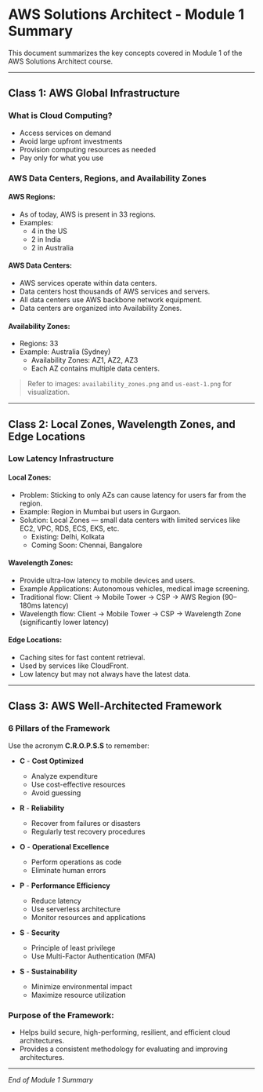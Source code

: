 # AWS Solutions Architect - Module 1 Summary

This document summarizes the key concepts covered in Module 1 of the AWS Solutions Architect course.

---

## Class 1: AWS Global Infrastructure

### What is Cloud Computing?

- Access services on demand  
- Avoid large upfront investments  
- Provision computing resources as needed  
- Pay only for what you use  

### AWS Data Centers, Regions, and Availability Zones

#### AWS Regions:
- As of today, AWS is present in 33 regions.
- Examples:
  - 4 in the US
  - 2 in India
  - 2 in Australia

#### AWS Data Centers:
- AWS services operate within data centers.
- Data centers host thousands of AWS services and servers.
- All data centers use AWS backbone network equipment.
- Data centers are organized into Availability Zones.

#### Availability Zones:
- Regions: 33
- Example: Australia (Sydney)
  - Availability Zones: AZ1, AZ2, AZ3
  - Each AZ contains multiple data centers.

> Refer to images: `availability_zones.png` and `us-east-1.png` for visualization.

---

## Class 2: Local Zones, Wavelength Zones, and Edge Locations

### Low Latency Infrastructure

#### Local Zones:
- Problem: Sticking to only AZs can cause latency for users far from the region.
- Example: Region in Mumbai but users in Gurgaon.
- Solution: Local Zones — small data centers with limited services like EC2, VPC, RDS, ECS, EKS, etc.
  - Existing: Delhi, Kolkata
  - Coming Soon: Chennai, Bangalore

#### Wavelength Zones:
- Provide ultra-low latency to mobile devices and users.
- Example Applications: Autonomous vehicles, medical image screening.
- Traditional flow: Client → Mobile Tower → CSP → AWS Region (90–180ms latency)
- Wavelength flow: Client → Mobile Tower → CSP → Wavelength Zone (significantly lower latency)

#### Edge Locations:
- Caching sites for fast content retrieval.
- Used by services like CloudFront.
- Low latency but may not always have the latest data.

---

## Class 3: AWS Well-Architected Framework

### 6 Pillars of the Framework

Use the acronym **C.R.O.P.S.S** to remember:

- **C** - **Cost Optimized**
  - Analyze expenditure
  - Use cost-effective resources
  - Avoid guessing

- **R** - **Reliability**
  - Recover from failures or disasters
  - Regularly test recovery procedures

- **O** - **Operational Excellence**
  - Perform operations as code
  - Eliminate human errors

- **P** - **Performance Efficiency**
  - Reduce latency
  - Use serverless architecture
  - Monitor resources and applications

- **S** - **Security**
  - Principle of least privilege
  - Use Multi-Factor Authentication (MFA)

- **S** - **Sustainability**
  - Minimize environmental impact
  - Maximize resource utilization

### Purpose of the Framework:
- Helps build secure, high-performing, resilient, and efficient cloud architectures.
- Provides a consistent methodology for evaluating and improving architectures.

---

*End of Module 1 Summary*
